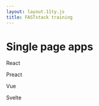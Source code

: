 ```yaml
---
layout: layout.11ty.js
title: FASTstack training
---
```


# Single page apps

React

Preact

Vue

Svelte
